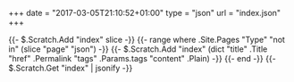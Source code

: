 +++
date = "2017-03-05T21:10:52+01:00"
type = "json"
url = "index.json"
+++

{{- $.Scratch.Add "index" slice -}}
{{- range where .Site.Pages "Type" "not in"  (slice "page" "json") -}}
{{- $.Scratch.Add "index" (dict "title" .Title "href" .Permalink "tags" .Params.tags "content" .Plain) -}}
{{- end -}}
{{- $.Scratch.Get "index" | jsonify -}}
